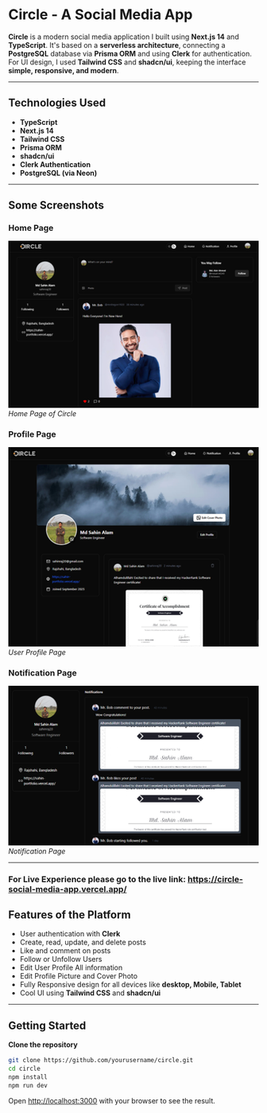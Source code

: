 # Circle - A Social Media App

**Circle** is a modern social media application I built using **Next.js 14** and **TypeScript**. It's based on a **serverless architecture**, connecting a **PostgreSQL** database via **Prisma ORM** and using **Clerk** for authentication. For UI design, I used **Tailwind CSS** and **shadcn/ui**, keeping the interface **simple, responsive, and modern**.

---

## Technologies Used

- **TypeScript**  
- **Next.js 14**  
- **Tailwind CSS**  
- **Prisma ORM**  
- **shadcn/ui**  
- **Clerk Authentication**  
- **PostgreSQL (via Neon)**  

---

## Some Screenshots

### Home Page
![Home Page](https://github.com/sahin404/circle-a-social-media-app-next.js-project/blob/main/public/homepage.png?raw=true)  
*Home Page of Circle*  

### Profile Page
![Profile Page](https://github.com/sahin404/circle-a-social-media-app-next.js-project/blob/main/public/profile.png?raw=true)  
*User Profile Page*  

### Notification Page
![Notification Page](https://github.com/sahin404/circle-a-social-media-app-next.js-project/blob/main/public/notification.png?raw=true)  
*Notification Page*  

---

### For Live Experience please go to the live link: https://circle-social-media-app.vercel.app/

## Features of the Platform

- User authentication with **Clerk**  
- Create, read, update, and delete posts  
- Like and comment on posts
- Follow or Unfollow Users
- Edit User Profile All information
- Edit Profile Picture and Cover Photo
- Fully Responsive design for all devices like **desktop, Mobile, Tablet**  
- Cool UI using **Tailwind CSS** and **shadcn/ui**  

---

## Getting Started

**Clone the repository**  
   ```bash
   git clone https://github.com/yourusername/circle.git
   cd circle
   npm install
   npm run dev
   ```

Open [http://localhost:3000](http://localhost:3000) with your browser to see the result.
